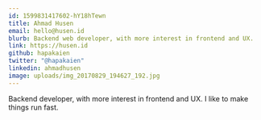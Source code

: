 ```yaml
---
id: 1599831417602-hY18hTewn
title: Ahmad Husen
email: hello@husen.id
blurb: Backend web developer, with more interest in frontend and UX.
link: https://husen.id
github: hapakaien
twitter: "@hapakaien"
linkedin: ahmadhusen
image: uploads/img_20170829_194627_192.jpg
---
```

Backend developer, with more interest in frontend and UX. I like to make things run fast.